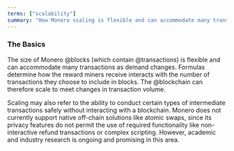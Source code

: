 ```yaml
---
terms: ["scalability"]
summary: "How Monero scaling is flexible and can accommodate many transactions as demand changes"
---
```


### The Basics

The size of Monero @blocks (which contain @transactions) is flexible and can accommodate many transactions as demand changes. Formulas determine how the reward miners receive interacts with the number of transactions they choose to include in blocks. The @blockchain can therefore scale to meet changes in transaction volume.

Scaling may also refer to the ability to conduct certain types of intermediate transactions safely without interacting with a blockchain. Monero does not currently support native off-chain solutions like atomic swaps, since its privacy features do not permit the use of required functionality like non-interactive refund transactions or complex scripting. However, academic and industry research is ongoing and promising in this area.
